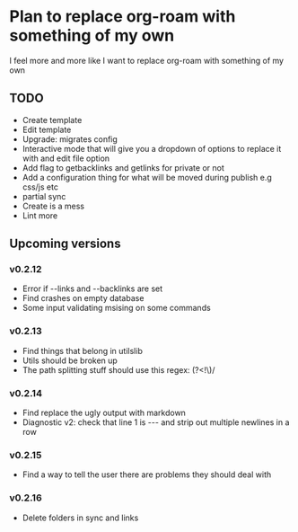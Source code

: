 # Plan to replace org-roam with something of my own
I feel more and more like I want to replace org-roam with something of my own

## TODO
- Create template
- Edit template
- Upgrade: migrates config
- Interactive mode that will give you a dropdown of options to replace it with and edit file option
- Add flag to getbacklinks and getlinks for private or not
- Add a configuration thing for what will be moved during publish e.g css/js etc
- partial sync
- Create is a mess
- Lint more

## Upcoming versions
### v0.2.12
- Error if --links and --backlinks are set
- Find crashes on empty database
- Some input validating msising on some commands
### v0.2.13
- Find things that belong in utilslib
- Utils should be broken up
- The path splitting stuff should use this regex: (?<!\\)/
### v0.2.14
- Find replace the ugly output with markdown
- Diagnostic v2: check that line 1 is --- and strip out multiple newlines in a row
### v0.2.15
- Find a way to tell the user there are problems they should deal with
### v0.2.16
- Delete folders in sync and links











